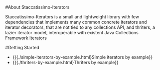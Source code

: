 #About Staccatissimo-Iterators 
 
 Staccatissimo-Iterators is a small and lightweight library with few dependencies that implements many common concrete iterators and iterator decorators, that are not tied to any collections API, and thriters, a lazier iterator model, interoperable with existent Java Collections Framework Iterators  

#Getting Started

 * {{{./simple-iterators-by-example.html}Simple iterators by example}} 
 * {{{./thriters-by-example.html}Thriters by example}}  
 
 
 